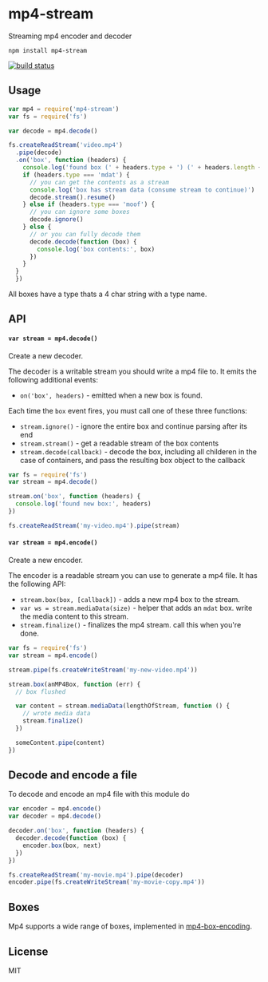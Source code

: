 # mp4-stream

Streaming mp4 encoder and decoder

```
npm install mp4-stream
```

[![build status](http://img.shields.io/ci/mafintosh/mp4-stream.svg?style=flat)](http://ci-ci.org/mafintosh/mp4-stream)

## Usage

``` js
var mp4 = require('mp4-stream')
var fs = require('fs')

var decode = mp4.decode()

fs.createReadStream('video.mp4')
  .pipe(decode)
  .on('box', function (headers) {
    console.log('found box (' + headers.type + ') (' + headers.length + ')')
    if (headers.type === 'mdat') {
      // you can get the contents as a stream
      console.log('box has stream data (consume stream to continue)')
      decode.stream().resume()
    } else if (headers.type === 'moof') {
      // you can ignore some boxes
      decode.ignore()
    } else {
      // or you can fully decode them
      decode.decode(function (box) {
        console.log('box contents:', box)
      })
    }
  }
  })
```

All boxes have a type thats a 4 char string with a type name.

## API

#### `var stream = mp4.decode()`

Create a new decoder.

The decoder is a writable stream you should write a mp4 file to. It emits the following additional events:

* `on('box', headers)` - emitted when a new box is found.

Each time the `box` event fires, you must call one of these three functions:

* `stream.ignore()` - ignore the entire box and continue parsing after its end
* `stream.stream()` - get a readable stream of the box contents
* `stream.decode(callback)` - decode the box, including all childeren in the case of containers, and pass
the resulting box object to the callback

``` js
var fs = require('fs')
var stream = mp4.decode()

stream.on('box', function (headers) {
  console.log('found new box:', headers)
})

fs.createReadStream('my-video.mp4').pipe(stream)
```

#### `var stream = mp4.encode()`

Create a new encoder.

The encoder is a readable stream you can use to generate a mp4 file. It has the following API:

* `stream.box(box, [callback])` - adds a new mp4 box to the stream.
* `var ws = stream.mediaData(size)` - helper that adds an `mdat` box. write the media content to this stream.
* `stream.finalize()` - finalizes the mp4 stream. call this when you're done.

``` js
var fs = require('fs')
var stream = mp4.encode()

stream.pipe(fs.createWriteStream('my-new-video.mp4'))

stream.box(anMP4Box, function (err) {
  // box flushed

  var content = stream.mediaData(lengthOfStream, function () {
    // wrote media data
    stream.finalize()
  })

  someContent.pipe(content)
})

```

## Decode and encode a file

To decode and encode an mp4 file with this module do

``` js
var encoder = mp4.encode()
var decoder = mp4.decode()

decoder.on('box', function (headers) {
  decoder.decode(function (box) {
    encoder.box(box, next)
  })
})

fs.createReadStream('my-movie.mp4').pipe(decoder)
encoder.pipe(fs.createWriteStream('my-movie-copy.mp4'))
```

## Boxes

Mp4 supports a wide range of boxes, implemented in
[mp4-box-encoding](https://github.com/jhiesey/mp4-box-encoding).

## License

MIT
